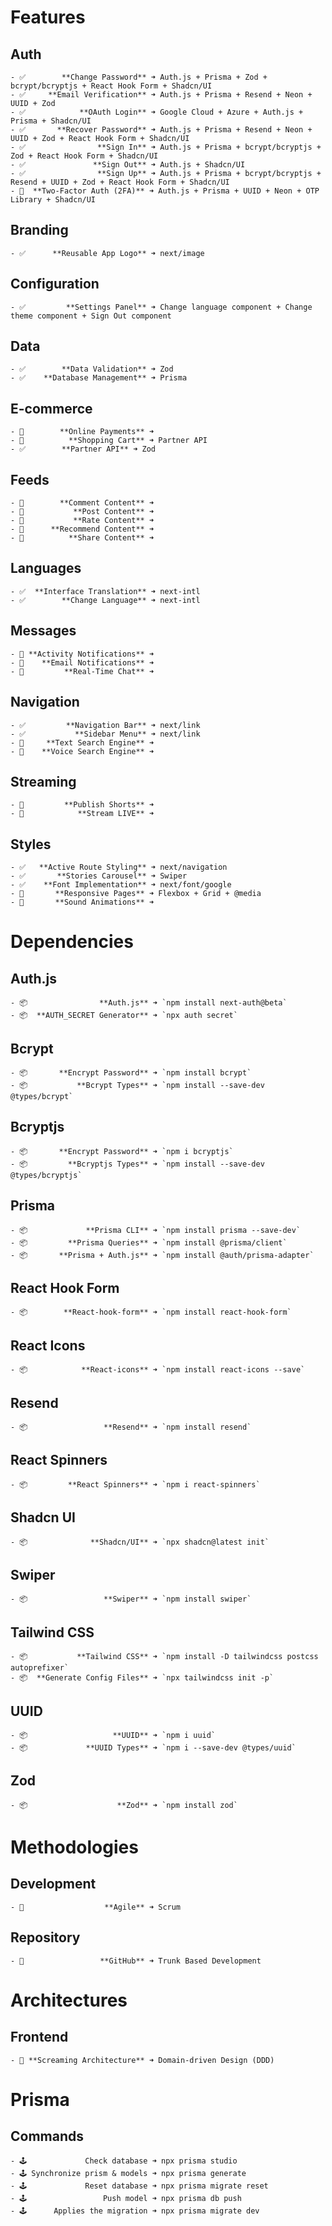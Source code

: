 # Features

  ## Auth
    - ✅        **Change Password** ➜ Auth.js + Prisma + Zod + bcrypt/bcryptjs + React Hook Form + Shadcn/UI
    - ✅     **Email Verification** ➜ Auth.js + Prisma + Resend + Neon + UUID + Zod
    - ✅            **OAuth Login** ➜ Google Cloud + Azure + Auth.js + Prisma + Shadcn/UI
    - ✅       **Recover Password** ➜ Auth.js + Prisma + Resend + Neon + UUID + Zod + React Hook Form + Shadcn/UI
    - ✅                **Sign In** ➜ Auth.js + Prisma + bcrypt/bcryptjs + Zod + React Hook Form + Shadcn/UI
    - ✅               **Sign Out** ➜ Auth.js + Shadcn/UI
    - ✅                **Sign Up** ➜ Auth.js + Prisma + bcrypt/bcryptjs + Resend + UUID + Zod + React Hook Form + Shadcn/UI
    - 🚧  **Two-Factor Auth (2FA)** ➜ Auth.js + Prisma + UUID + Neon + OTP Library + Shadcn/UI
  ## Branding
    - ✅      **Reusable App Logo** ➜ next/image
  ## Configuration
    - ✅         **Settings Panel** ➜ Change language component + Change theme component + Sign Out component
  ## Data
    - ✅        **Data Validation** ➜ Zod
    - ✅    **Database Management** ➜ Prisma
  ## E-commerce
    - 🚧        **Online Payments** ➜
    - 🚧          **Shopping Cart** ➜ Partner API
    - ✅        **Partner API** ➜ Zod
  ## Feeds
    - 🚧        **Comment Content** ➜
    - 🚧           **Post Content** ➜
    - 🚧           **Rate Content** ➜
    - 🚧      **Recommend Content** ➜
    - 🚧          **Share Content** ➜
  ## Languages
    - ✅  **Interface Translation** ➜ next-intl
    - ✅        **Change Language** ➜ next-intl
  ## Messages
    - 🚧 **Activity Notifications** ➜
    - 🚧    **Email Notifications** ➜
    - 🚧         **Real-Time Chat** ➜
  ## Navigation
    - ✅         **Navigation Bar** ➜ next/link
    - ✅           **Sidebar Menu** ➜ next/link
    - 🚧     **Text Search Engine** ➜
    - 🚧    **Voice Search Engine** ➜
  ## Streaming
    - 🚧         **Publish Shorts** ➜
    - 🚧            **Stream LIVE** ➜
  ## Styles
    - ✅   **Active Route Styling** ➜ next/navigation
    - ✅       **Stories Carousel** ➜ Swiper
    - ✅    **Font Implementation** ➜ next/font/google
    - 🚧       **Responsive Pages** ➜ Flexbox + Grid + @media
    - 🚧       **Sound Animations** ➜

# Dependencies

  ## Auth.js
    - 📦                **Auth.js** ➜ `npm install next-auth@beta`
    - 📦  **AUTH_SECRET Generator** ➜ `npx auth secret`
  ## Bcrypt
    - 📦       **Encrypt Password** ➜ `npm install bcrypt`
    - 📦           **Bcrypt Types** ➜ `npm install --save-dev @types/bcrypt`
  ## Bcryptjs
    - 📦       **Encrypt Password** ➜ `npm i bcryptjs`
    - 📦         **Bcryptjs Types** ➜ `npm install --save-dev @types/bcryptjs`
  ## Prisma
    - 📦             **Prisma CLI** ➜ `npm install prisma --save-dev`
    - 📦         **Prisma Queries** ➜ `npm install @prisma/client`
    - 📦       **Prisma + Auth.js** ➜ `npm install @auth/prisma-adapter`
  ## React Hook Form
    - 📦        **React-hook-form** ➜ `npm install react-hook-form`
  ## React Icons
    - 📦            **React-icons** ➜ `npm install react-icons --save`
  ## Resend
    - 📦                 **Resend** ➜ `npm install resend`
  ## React Spinners
    - 📦         **React Spinners** ➜ `npm i react-spinners`
  ## Shadcn UI
    - 📦              **Shadcn/UI** ➜ `npx shadcn@latest init`
  ## Swiper
    - 📦                 **Swiper** ➜ `npm install swiper`
  ## Tailwind CSS
    - 📦           **Tailwind CSS** ➜ `npm install -D tailwindcss postcss autoprefixer`
    - 📦  **Generate Config Files** ➜ `npx tailwindcss init -p`
  ## UUID
    - 📦                   **UUID** ➜ `npm i uuid`
    - 📦             **UUID Types** ➜ `npm i --save-dev @types/uuid`
  ## Zod
    - 📦                    **Zod** ➜ `npm install zod`

# Methodologies

  ## Development
    - 🔄                  **Agile** ➜ Scrum
  ## Repository
    - 🔄                 **GitHub** ➜ Trunk Based Development

# Architectures

  ## Frontend
    - 📁 **Screaming Architecture** ➜ Domain-driven Design (DDD)

# Prisma

  ## Commands
    - 🕹️             Check database ➜ npx prisma studio
    - 🕹️ Synchronize prism & models ➜ npx prisma generate
    - 🕹️             Reset database ➜ npx prisma migrate reset
    - 🕹️                 Push model ➜ npx prisma db push
    - 🕹️      Applies the migration ➜ npx prisma migrate dev